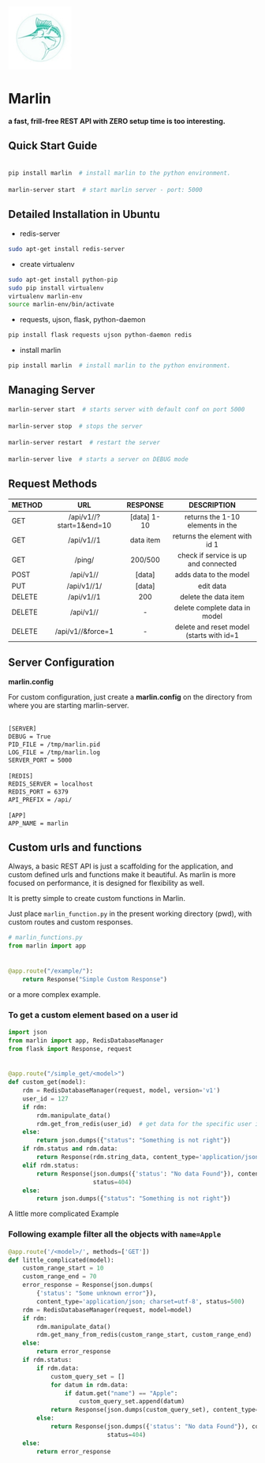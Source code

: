 ![Marlin](https://github.com/atmb4u/marlin/blob/master/marlin/static/marlin.jpg?raw=true)

Marlin
======

#### a fast, frill-free REST API with ZERO setup time is too interesting.

Quick Start Guide
-----------------

```bash

pip install marlin  # install marlin to the python environment.

marlin-server start  # start marlin server - port: 5000

```


Detailed Installation in Ubuntu
-------------------------------

* redis-server

```bash
sudo apt-get install redis-server
```
* create virtualenv

```bash
sudo apt-get install python-pip
sudo pip install virtualenv
virtualenv marlin-env
source marlin-env/bin/activate
```

* requests, ujson, flask, python-daemon
```bash
pip install flask requests ujson python-daemon redis
```

* install marlin

```bash
pip install marlin  # install marlin to the python environment.

```


Managing Server
---------------

```bash
marlin-server start  # starts server with default conf on port 5000

marlin-server stop  # stops the server

marlin-server restart  # restart the server

marlin-server live  # starts a server on DEBUG mode
```

Request Methods
---------------


| METHOD        | URL                               | RESPONSE    |              DESCRIPTION                |
| ------------- |:--------------------------------: | :----------:| :--------------------------------------:|
| GET           | /api/v1/<model>/?start=1&end=10   |[data] 1-10  | returns the 1-10 elements in the <model>|
| GET           | /api/v1/<model>/1                 |  data item  |  returns the element with id 1          |
| GET           | /ping/                            |  200/500    |   check if service is up and connected  |
| POST          | /api/v1/<model>/                  |    [data]   |        adds data to the model           |
| PUT           | /api/v1/<model>/1/                |    [data]   |             edit data                   |
| DELETE        | /api/v1/<model>/1                 |    200      |         delete the data item            |
| DELETE        | /api/v1/<model>/                  |     -       |         delete complete data in model   |
| DELETE        | /api/v1/<model>/&force=1          |     -       | delete and reset model (starts with id=1|


Server Configuration
--------------------

__marlin.config__

For custom configuration, just create a __marlin.config__ on the directory from where you are starting marlin-server.

```

[SERVER]
DEBUG = True
PID_FILE = /tmp/marlin.pid
LOG_FILE = /tmp/marlin.log
SERVER_PORT = 5000

[REDIS]
REDIS_SERVER = localhost
REDIS_PORT = 6379
API_PREFIX = /api/

[APP]
APP_NAME = marlin
```

Custom urls and functions
----------------

Always, a basic REST API is just a scaffolding for the application, and custom defined urls and functions make it beautiful. As marlin is more focused on performance, it is designed for flexibility as well.

It is pretty simple to create custom functions in Marlin.

Just place ```marlin_function.py``` in the present working directory (pwd), with custom routes and custom responses.


```python
# marlin_functions.py
from marlin import app


@app.route("/example/"):
    return Response("Simple Custom Response")
```

or a more complex example.

### To get a custom element based on a user id

```python
import json
from marlin import app, RedisDatabaseManager
from flask import Response, request


@app.route("/simple_get/<model>")
def custom_get(model):
    rdm = RedisDatabaseManager(request, model, version='v1')
    user_id = 127
    if rdm:
        rdm.manipulate_data()
        rdm.get_from_redis(user_id)  # get data for the specific user id
    else:
        return json.dumps({"status": "Something is not right"})
    if rdm.status and rdm.data:
        return Response(rdm.string_data, content_type='application/json; charset=utf-8')
    elif rdm.status:
        return Response(json.dumps({'status': "No data Found"}), content_type='application/json; charset=utf-8',
                        status=404)
    else:
        return json.dumps({"status": "Something is not right"})
```


A little more complicated Example
### Following example filter all the objects with ```name=Apple```

```python
@app.route('/<model>/', methods=['GET'])
def little_complicated(model):
    custom_range_start = 10
    custom_range_end = 70
    error_response = Response(json.dumps(
        {'status': "Some unknown error"}),
        content_type='application/json; charset=utf-8', status=500)
    rdm = RedisDatabaseManager(request, model=model)
    if rdm:
        rdm.manipulate_data()
        rdm.get_many_from_redis(custom_range_start, custom_range_end)
    else:
        return error_response
    if rdm.status:
        if rdm.data:
            custom_query_set = []
            for datum in rdm.data:
                if datum.get("name") == "Apple":
                    custom_query_set.append(datum)
            return Response(json.dumps(custom_query_set), content_type='application/json; charset=utf-8')
        else:
            return Response(json.dumps({'status': "No data Found"}), content_type='application/json; charset=utf-8',
                            status=404)
    else:
        return error_response
```

